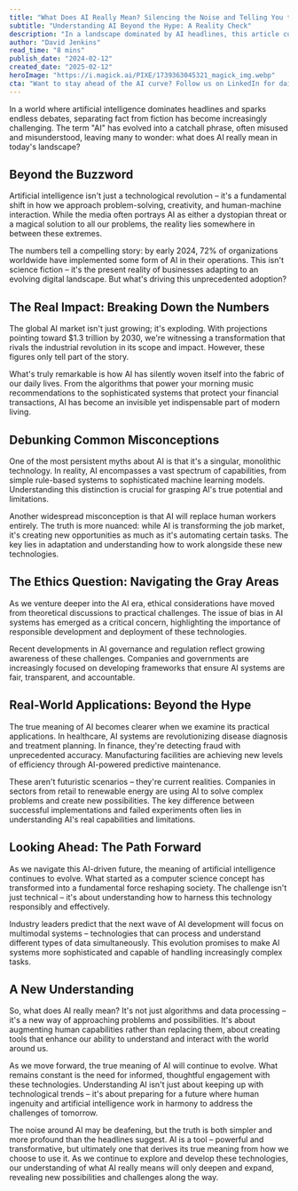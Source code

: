 ```yaml
---
title: "What Does AI Really Mean? Silencing the Noise and Telling You the Truth"
subtitle: "Understanding AI Beyond the Hype: A Reality Check"
description: "In a landscape dominated by AI headlines, this article cuts through the noise to explore what artificial intelligence truly means today. From debunking common misconceptions to examining real-world applications, discover how AI is reshaping our world beyond the hype and buzzwords."
author: "David Jenkins"
read_time: "8 mins"
publish_date: "2024-02-12"
created_date: "2025-02-12"
heroImage: "https://i.magick.ai/PIXE/1739363045321_magick_img.webp"
cta: "Want to stay ahead of the AI curve? Follow us on LinkedIn for daily insights into the evolving world of artificial intelligence and join a community of forward-thinking professionals shaping the future of technology."
---
```


In a world where artificial intelligence dominates headlines and sparks endless debates, separating fact from fiction has become increasingly challenging. The term "AI" has evolved into a catchall phrase, often misused and misunderstood, leaving many to wonder: what does AI really mean in today's landscape?

## Beyond the Buzzword

Artificial intelligence isn't just a technological revolution – it's a fundamental shift in how we approach problem-solving, creativity, and human-machine interaction. While the media often portrays AI as either a dystopian threat or a magical solution to all our problems, the reality lies somewhere in between these extremes.

The numbers tell a compelling story: by early 2024, 72% of organizations worldwide have implemented some form of AI in their operations. This isn't science fiction – it's the present reality of businesses adapting to an evolving digital landscape. But what's driving this unprecedented adoption?

## The Real Impact: Breaking Down the Numbers

The global AI market isn't just growing; it's exploding. With projections pointing toward $1.3 trillion by 2030, we're witnessing a transformation that rivals the industrial revolution in its scope and impact. However, these figures only tell part of the story.

What's truly remarkable is how AI has silently woven itself into the fabric of our daily lives. From the algorithms that power your morning music recommendations to the sophisticated systems that protect your financial transactions, AI has become an invisible yet indispensable part of modern living.

## Debunking Common Misconceptions

One of the most persistent myths about AI is that it's a singular, monolithic technology. In reality, AI encompasses a vast spectrum of capabilities, from simple rule-based systems to sophisticated machine learning models. Understanding this distinction is crucial for grasping AI's true potential and limitations.

Another widespread misconception is that AI will replace human workers entirely. The truth is more nuanced: while AI is transforming the job market, it's creating new opportunities as much as it's automating certain tasks. The key lies in adaptation and understanding how to work alongside these new technologies.

## The Ethics Question: Navigating the Gray Areas

As we venture deeper into the AI era, ethical considerations have moved from theoretical discussions to practical challenges. The issue of bias in AI systems has emerged as a critical concern, highlighting the importance of responsible development and deployment of these technologies.

Recent developments in AI governance and regulation reflect growing awareness of these challenges. Companies and governments are increasingly focused on developing frameworks that ensure AI systems are fair, transparent, and accountable.

## Real-World Applications: Beyond the Hype

The true meaning of AI becomes clearer when we examine its practical applications. In healthcare, AI systems are revolutionizing disease diagnosis and treatment planning. In finance, they're detecting fraud with unprecedented accuracy. Manufacturing facilities are achieving new levels of efficiency through AI-powered predictive maintenance.

These aren't futuristic scenarios – they're current realities. Companies in sectors from retail to renewable energy are using AI to solve complex problems and create new possibilities. The key difference between successful implementations and failed experiments often lies in understanding AI's real capabilities and limitations.

## Looking Ahead: The Path Forward

As we navigate this AI-driven future, the meaning of artificial intelligence continues to evolve. What started as a computer science concept has transformed into a fundamental force reshaping society. The challenge isn't just technical – it's about understanding how to harness this technology responsibly and effectively.

Industry leaders predict that the next wave of AI development will focus on multimodal systems – technologies that can process and understand different types of data simultaneously. This evolution promises to make AI systems more sophisticated and capable of handling increasingly complex tasks.

## A New Understanding

So, what does AI really mean? It's not just algorithms and data processing – it's a new way of approaching problems and possibilities. It's about augmenting human capabilities rather than replacing them, about creating tools that enhance our ability to understand and interact with the world around us.

As we move forward, the true meaning of AI will continue to evolve. What remains constant is the need for informed, thoughtful engagement with these technologies. Understanding AI isn't just about keeping up with technological trends – it's about preparing for a future where human ingenuity and artificial intelligence work in harmony to address the challenges of tomorrow.

The noise around AI may be deafening, but the truth is both simpler and more profound than the headlines suggest. AI is a tool – powerful and transformative, but ultimately one that derives its true meaning from how we choose to use it. As we continue to explore and develop these technologies, our understanding of what AI really means will only deepen and expand, revealing new possibilities and challenges along the way.